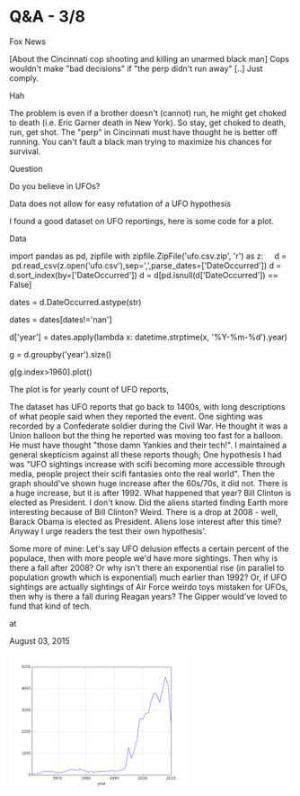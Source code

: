# Q&A - 3/8

Fox News

[About the Cincinnati cop shooting and killing an unarmed black man] Cops wouldn't make "bad decisions" if "the perp didn't run away" [..] Just comply.

Hah

The problem is even if a brother doesn't (cannot) run, he might get choked to death (i.e. Eric Garner death in New York). So stay, get choked to death, run, get shot. The "perp" in Cincinnati must have thought he is better off running. You can't fault a black man trying to maximize his chances for survival.

Question

Do you believe in UFOs?

Data does not allow for easy refutation of a UFO hypothesis

I found a good dataset on UFO reportings, here is some code for a plot.

Data

import pandas as pd, zipfile
with zipfile.ZipFile('ufo.csv.zip', 'r') as z:
    d =  pd.read_csv(z.open('ufo.csv'),sep=',',parse_dates=['DateOccurred'])
d = d.sort_index(by=['DateOccurred'])
d = d[pd.isnull(d['DateOccurred']) == False]


dates = d.DateOccurred.astype(str)

dates = dates[dates!='nan']

d['year'] = dates.apply(lambda x: datetime.strptime(x, '%Y-%m-%d').year)



g = d.groupby('year').size()



g[g.index>1960].plot()




The plot is for yearly count of UFO reports,






The dataset has UFO reports that go back to 1400s, with long descriptions of what people said when they reported the event. One sighting was recorded by a Confederate soldier during the Civil War. He thought it was a Union balloon but the thing he reported was moving too fast for a balloon. He must have thought "those damn Yankies and their tech!". I maintained a general skepticism against all these reports though; One hypothesis I had was "UFO sightings increase with scifi becoming more accessible through media, people project their scifi fantasies onto the real world". Then the graph should've shown huge increase after the 60s/70s, it did not. There is a huge increase, but it is after 1992. What happened that year? Bill Clinton is elected as President. I don't know. Did the aliens started finding Earth more interesting because of Bill Clinton? Weird. There is a drop at 2008 - well, Barack Obama is elected as President. Aliens lose interest after this time? Anyway I urge readers the test their own hypothesis'.

Some more of mine: Let's say UFO delusion effects a certain percent of the populace, then with more people we'd have more sightings. Then why is there a fall after 2008? Or why isn't there an exponential rise (in parallel to population growth which is exponential) much earlier than 1992? Or, if UFO sightings are actually sightings of Air Force weirdo toys mistaken for UFOs, then why is there a fall during Reagan years? The Gipper would've loved to fund that kind of tech. 










at

August 03, 2015















![](test_01.png)
